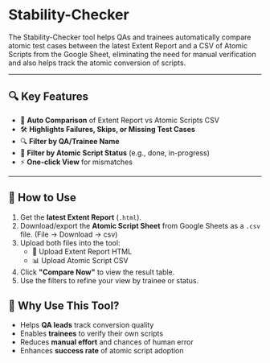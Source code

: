 # Stability-Checker
The Stability-Checker tool helps QAs and trainees automatically compare atomic test cases between the latest Extent Report and a CSV of Atomic Scripts from the Google Sheet, eliminating the need for manual verification and also helps track the atomic conversion of scripts.

---

## 🔍 Key Features

- 🔄 **Auto Comparison** of Extent Report vs Atomic Scripts CSV
- 🛠 **Highlights Failures, Skips, or Missing Test Cases**
- 🔍 **Filter by QA/Trainee Name**
- 🧾 **Filter by Atomic Script Status** (e.g., done, in-progress)
- ⚡ **One-click View** for mismatches

---

## 📁 How to Use

1. Get the **latest Extent Report** (`.html`).
2. Download/export the **Atomic Script Sheet** from Google Sheets as a `.csv` file. (File -> Download -> csv)
3. Upload both files into the tool:
   - 📄 Upload Extent Report HTML
   - 📊 Upload Atomic Script CSV
4. Click **"Compare Now"** to view the result table.
5. Use the filters to refine your view by trainee or status.


## 🚀 Why Use This Tool?

- Helps **QA leads** track conversion quality
- Enables **trainees** to verify their own scripts
- Reduces **manual effort** and chances of human error
- Enhances **success rate** of atomic script adoption
